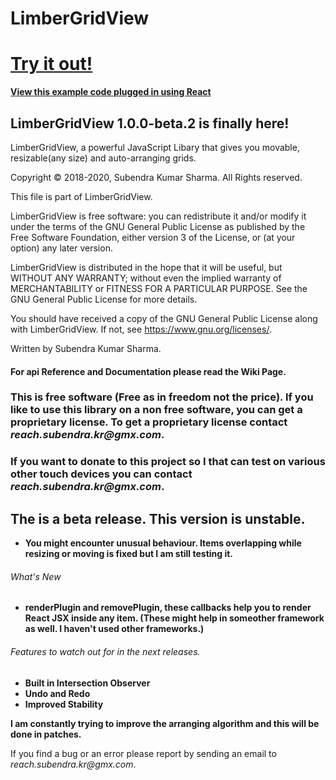 # LimberGridView

# [Try it out!](https://sharma-subendra-kr.github.io/LimberGridView/)
**[View this example code plugged in using React](https://github.com/sharma-subendra-kr/limber-grid-view-github-page)**

## LimberGridView 1.0.0-beta.2 is finally here!

LimberGridView, a powerful JavaScript Libary that gives you movable, resizable(any size) and auto-arranging grids.

Copyright © 2018-2020, Subendra Kumar Sharma. All Rights reserved.

This file is part of LimberGridView.

LimberGridView is free software: you can redistribute it and/or modify
it under the terms of the GNU General Public License as published by
the Free Software Foundation, either version 3 of the License, or
(at your option) any later version.

LimberGridView is distributed in the hope that it will be useful,
but WITHOUT ANY WARRANTY; without even the implied warranty of
MERCHANTABILITY or FITNESS FOR A PARTICULAR PURPOSE.  See the
GNU General Public License for more details.

You should have received a copy of the GNU General Public License
along with LimberGridView.  If not, see <https://www.gnu.org/licenses/>.

Written by Subendra Kumar Sharma.

#### For api Reference and Documentation please read the Wiki Page. ####

### This is free software (Free as in freedom not the price). If you like to use this library on a non free software, you can get a proprietary license. To get a proprietary license contact _reach.subendra.kr@gmx.com_.

### If you want to donate to this project so I that can test on various other touch devices you can contact _reach.subendra.kr@gmx.com_.

## The is a beta release. This version is unstable.
* **You might encounter unusual behaviour. Items overlapping while resizing or moving is fixed but I am still testing it.**

###### What's New ######
* **renderPlugin and removePlugin, these callbacks help you to render React JSX inside any item. (These might help in someother framework as well. I haven't used other frameworks.)**

###### Features to watch out for in the next releases. ######
* **Built in Intersection Observer**
* **Undo and Redo**
* **Improved Stability**

**I am constantly trying to improve the arranging algorithm and this will be done in patches.**

If you find a bug or an error please report by sending an email to _reach.subendra.kr@gmx.com_.

